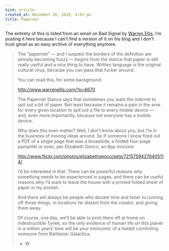 ```yaml
---
kind: article
created_at: December 28, 2010, 4:03 pm
title: Papernet
---
```


<div><p>The entirety of this is listed from an email on Bad Signal by <a href="http://warrenellis.com" title="Warren Eliss's blog">Warren Ellis</a>. I&#8217;m posting it here because I can&#8217;t find a version of it on his blog and I don&#8217;t trust gmail as an easy archive of everything anymore.</p>
<blockquote>
<p>The &#8220;papernet&#8221; &#8212; and I suspect the borders of the
  definition are already becoming fuzzy &#8212; begins from
  the stance that paper is still really useful and a nice
  thing to have. Written language is the original cultural
  virus, because you can pass that fucker around.</p>
<p>You can read this, for some background:</p>
<p><a href="http://www.warrenellis.com/?p=6670">http://www.warrenellis.com/?p=6670</a></p>
<p>The Papernet Stance says that sometimes you
  want the internet to spit out a bit of paper. Not
  least because it remains a pain in the arse for
  every given location to spit out a file to every
  mobile device &#8212; and, even more importantly, because
  not everyone has a mobile device.</p>
<p>Why does this even matter? Well, I don&#8217;t know about
  you, but I&#8217;m in the business of moving ideas around.
  So if someone I know fired out a PDF of a single
  page that was a broadside, a folded four-page 
  pamphlet or even, per Elizabeth Genco, an 8pp
  minizine</p>
<p><a href="http://www.flickr.com/photos/elizabethgenco/sets/72157594276405114/">http://www.flickr.com/photos/elizabethgenco/sets/72157594276405114/</a></p>
<p>I&#8217;d be interested in that. There can be powerful
  reasons why something needs to be experienced
  in pages, and there can be useful reasons why I&#8217;d
  want to leave the house with a printed folded sheet
  of paper in my pocket.</p>
<p>And there will always be people who donate time and
  toner to running off those things, in locations far
  distant from the creator, and giving them away.</p>
<p>Of course, one day, we&#8217;ll be able to print them off at
  home on indestructible Tyvek, so the only evidence of
  human life on this planet in a million years&#8217; time will
  be your minicomic of a hobbit cornholing someone
  from Battlestar Galactica.</p>
<ul><li>W </li>
</ul></blockquote></div>